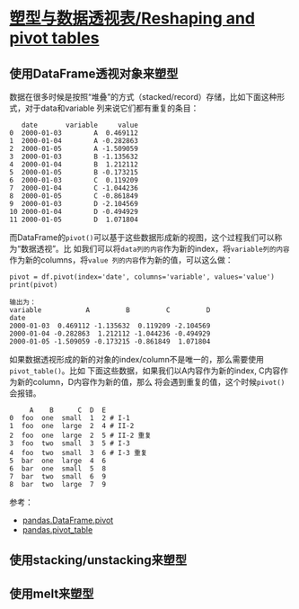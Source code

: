 # [塑型与数据透视表/Reshaping and pivot tables](https://pandas.pydata.org/pandas-docs/stable/user_guide/reshaping.html)

## 使用DataFrame透视对象来塑型

数据在很多时候是按照“堆叠”的方式（stacked/record）存储，比如下面这种形式，对于data和variable
列来说它们都有重复的条目：

```
   date       variable     value
0  2000-01-03        A  0.469112
1  2000-01-04        A -0.282863
2  2000-01-05        A -1.509059
3  2000-01-03        B -1.135632
4  2000-01-04        B  1.212112
5  2000-01-05        B -0.173215
6  2000-01-03        C  0.119209
7  2000-01-04        C -1.044236
8  2000-01-05        C -0.861849
9  2000-01-03        D -2.104569
10 2000-01-04        D -0.494929
11 2000-01-05        D  1.071804
```

而DataFrame的`pivot()`可以基于这些数据形成新的视图，这个过程我们可以称为“数据透视”。比
如我们可以将`data列的内容`作为新的index，将`variable列的内容`作为新的columns，将`value
列的内容`作为新的值，可以这么做：

```
pivot = df.pivot(index='date', columns='variable', values='value')
print(pivot)

输出为：
variable           A         B         C         D
date                                              
2000-01-03  0.469112 -1.135632  0.119209 -2.104569
2000-01-04 -0.282863  1.212112 -1.044236 -0.494929
2000-01-05 -1.509059 -0.173215 -0.861849  1.071804
```

如果数据透视形成的新的对象的index/column不是唯一的，那么需要使用`pivot_table()`。比如
下面这些数据，如果我们以A内容作为新的index, C内容作为新的column，D内容作为新的值，那么
将会遇到重复的值，这个时候`pivot()`会报错。

```
     A    B      C  D  E
0  foo  one  small  1  2 # I-1
1  foo  one  large  2  4 # II-2
2  foo  one  large  2  5 # II-2 重复
3  foo  two  small  3  5 # I-3
4  foo  two  small  3  6 # I-3 重复
5  bar  one  large  4  6
6  bar  one  small  5  8
7  bar  two  small  6  9
8  bar  two  large  7  9
```

参考：

- [pandas.DataFrame.pivot](https://pandas.pydata.org/pandas-docs/stable/reference/api/pandas.DataFrame.pivot.html#pandas.DataFrame.pivot)
- [pandas.pivot_table](https://pandas.pydata.org/pandas-docs/stable/reference/api/pandas.pivot_table.html#pandas.pivot_table)

## 使用stacking/unstacking来塑型

## 使用melt来塑型
